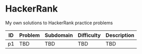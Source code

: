 # HackerRank
My own solutions to HackerRank practice problems

| ID | Problem | Subdomain | Difficulty | Description |
|----|---------|-----------|------------|-------------|
| p1 | TBD     | TBD       | TBD        | TBD         |